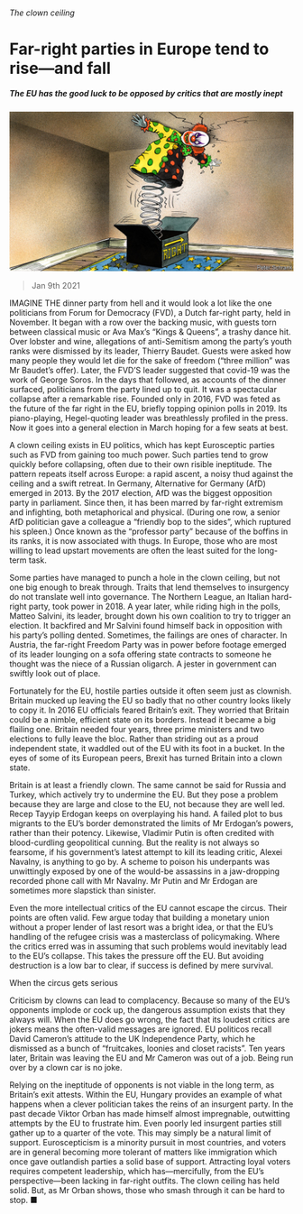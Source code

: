 ###### The clown ceiling

# Far-right parties in Europe tend to rise—and fall 

##### The EU has the good luck to be opposed by critics that are mostly inept 

![image](images/20210109_EUD000_0.jpg) 

> Jan 9th 2021 


IMAGINE THE dinner party from hell and it would look a lot like the one politicians from Forum for Democracy (FVD), a Dutch far-right party, held in November. It began with a row over the backing music, with guests torn between classical music or Ava Max’s “Kings &amp; Queens”, a trashy dance hit. Over lobster and wine, allegations of anti-Semitism among the party’s youth ranks were dismissed by its leader, Thierry Baudet. Guests were asked how many people they would let die for the sake of freedom (“three million” was Mr Baudet’s offer). Later, the FVD’S leader suggested that covid-19 was the work of George Soros. In the days that followed, as accounts of the dinner surfaced, politicians from the party lined up to quit. It was a spectacular collapse after a remarkable rise. Founded only in 2016, FVD was feted as the future of the far right in the EU, briefly topping opinion polls in 2019. Its piano-playing, Hegel-quoting leader was breathlessly profiled in the press. Now it goes into a general election in March hoping for a few seats at best.


A clown ceiling exists in EU politics, which has kept Eurosceptic parties such as FVD from gaining too much power. Such parties tend to grow quickly before collapsing, often due to their own risible ineptitude. The pattern repeats itself across Europe: a rapid ascent, a noisy thud against the ceiling and a swift retreat. In Germany, Alternative for Germany (AfD) emerged in 2013. By the 2017 election, AfD was the biggest opposition party in parliament. Since then, it has been marred by far-right extremism and infighting, both metaphorical and physical. (During one row, a senior AfD politician gave a colleague a “friendly bop to the sides”, which ruptured his spleen.) Once known as the “professor party” because of the boffins in its ranks, it is now associated with thugs. In Europe, those who are most willing to lead upstart movements are often the least suited for the long-term task.



Some parties have managed to punch a hole in the clown ceiling, but not one big enough to break through. Traits that lend themselves to insurgency do not translate well into governance. The Northern League, an Italian hard-right party, took power in 2018. A year later, while riding high in the polls, Matteo Salvini, its leader, brought down his own coalition to try to trigger an election. It backfired and Mr Salvini found himself back in opposition with his party’s polling dented. Sometimes, the failings are ones of character. In Austria, the far-right Freedom Party was in power before footage emerged of its leader lounging on a sofa offering state contracts to someone he thought was the niece of a Russian oligarch. A jester in government can swiftly look out of place.


Fortunately for the EU, hostile parties outside it often seem just as clownish. Britain mucked up leaving the EU so badly that no other country looks likely to copy it. In 2016 EU officials feared Britain’s exit. They worried that Britain could be a nimble, efficient state on its borders. Instead it became a big flailing one. Britain needed four years, three prime ministers and two elections to fully leave the bloc. Rather than striding out as a proud independent state, it waddled out of the EU with its foot in a bucket. In the eyes of some of its European peers, Brexit has turned Britain into a clown state.


Britain is at least a friendly clown. The same cannot be said for Russia and Turkey, which actively try to undermine the EU. But they pose a problem because they are large and close to the EU, not because they are well led. Recep Tayyip Erdogan keeps on overplaying his hand. A failed plot to bus migrants to the EU’s border demonstrated the limits of Mr Erdogan’s powers, rather than their potency. Likewise, Vladimir Putin is often credited with blood-curdling geopolitical cunning. But the reality is not always so fearsome, if his government’s latest attempt to kill its leading critic, Alexei Navalny, is anything to go by. A scheme to poison his underpants was unwittingly exposed by one of the would-be assassins in a jaw-dropping recorded phone call with Mr Navalny. Mr Putin and Mr Erdogan are sometimes more slapstick than sinister.


Even the more intellectual critics of the EU cannot escape the circus. Their points are often valid. Few argue today that building a monetary union without a proper lender of last resort was a bright idea, or that the EU’s handling of the refugee crisis was a masterclass of policymaking. Where the critics erred was in assuming that such problems would inevitably lead to the EU’s collapse. This takes the pressure off the EU. But avoiding destruction is a low bar to clear, if success is defined by mere survival.

When the circus gets serious


Criticism by clowns can lead to complacency. Because so many of the EU’s opponents implode or cock up, the dangerous assumption exists that they always will. When the EU does go wrong, the fact that its loudest critics are jokers means the often-valid messages are ignored. EU politicos recall David Cameron’s attitude to the UK Independence Party, which he dismissed as a bunch of “fruitcakes, loonies and closet racists”. Ten years later, Britain was leaving the EU and Mr Cameron was out of a job. Being run over by a clown car is no joke.


Relying on the ineptitude of opponents is not viable in the long term, as Britain’s exit attests. Within the EU, Hungary provides an example of what happens when a clever politician takes the reins of an insurgent party. In the past decade Viktor Orban has made himself almost impregnable, outwitting attempts by the EU to frustrate him. Even poorly led insurgent parties still gather up to a quarter of the vote. This may simply be a natural limit of support. Euroscepticism is a minority pursuit in most countries, and voters are in general becoming more tolerant of matters like immigration which once gave outlandish parties a solid base of support. Attracting loyal voters requires competent leadership, which has—mercifully, from the EU’s perspective—been lacking in far-right outfits. The clown ceiling has held solid. But, as Mr Orban shows, those who smash through it can be hard to stop. ■

